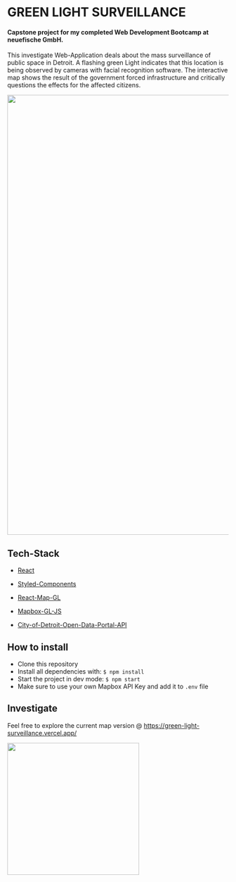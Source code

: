 # GREEN LIGHT SURVEILLANCE

#### Capstone project for my completed Web Development Bootcamp at neuefische GmbH.

This investigate Web-Application deals about the mass surveillance of public space in Detroit. A flashing green Light indicates that this location is being observed by cameras with facial recognition software. The interactive map shows the result of the government forced infrastructure and critically questions the effects for the affected citizens.

<img src="/Users/ricardobachmann/Desktop/hh-web-22-3/capstone-project/public/img/GreenLightSurveillance.png" width=1000px>

## Tech-Stack

- [React](https://beta.reactjs.org)
- [Styled-Components](https://styled-components.com/)
- [React-Map-GL](https://visgl.github.io/react-map-gl/)
- [Mapbox-GL-JS](https://www.mapbox.com/mapbox-gljs)

- [City-of-Detroit-Open-Data-Portal-API](https://services2.arcgis.com/qvkbeam7Wirps6zC/arcgis/rest/services/project_greenlight/FeatureServer/0/query?outFields=*&where=1%3D1&f=geojson)

## How to install

- Clone this repository
- Install all dependencies with: `$ npm install`
- Start the project in dev mode: `$ npm start`
- Make sure to use your own Mapbox API Key and add it to `.env` file

## Investigate

Feel free to explore the current map version @ https://green-light-surveillance.vercel.app/

<img src="/Users/ricardobachmann/Desktop/hh-web-22-3/capstone-project/public/img/Green-Light-Surveillance.gif" width=300px>
